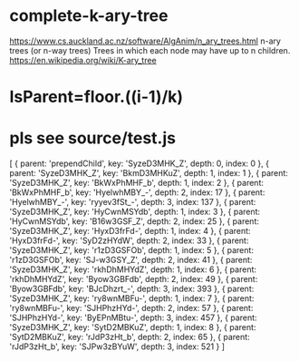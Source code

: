 # complete-k-ary-tree

https://www.cs.auckland.ac.nz/software/AlgAnim/n_ary_trees.html
n-ary trees (or n-way trees)
Trees in which each node may have up to n children.
https://en.wikipedia.org/wiki/K-ary_tree

# IsParent=floor.((i-1)/k)

# pls see source/test.js

[ { parent: 'prependChild', key: 'SyzeD3MHK_Z', depth: 0, index: 0 },
  { parent: 'SyzeD3MHK_Z', key: 'BkmD3MHKuZ', depth: 1, index: 1 },
  { parent: 'SyzeD3MHK_Z', key: 'BkWxPhMHF_b', depth: 1, index: 2 },
  { parent: 'BkWxPhMHF_b', key: 'HyelwhMBY_-', depth: 2, index: 17 },
  { parent: 'HyelwhMBY_-', key: 'ryyev3fSt_-', depth: 3, index: 137 },
  { parent: 'SyzeD3MHK_Z', key: 'HyCwnMSYdb', depth: 1, index: 3 },
  { parent: 'HyCwnMSYdb', key: 'B16w3GSF_Z', depth: 2, index: 25 },
  { parent: 'SyzeD3MHK_Z', key: 'HyxD3frFd-', depth: 1, index: 4 },
  { parent: 'HyxD3frFd-', key: 'SyD2zHYdW', depth: 2, index: 33 },
  { parent: 'SyzeD3MHK_Z', key: 'r1zD3GSFOb', depth: 1, index: 5 },
  { parent: 'r1zD3GSFOb', key: 'SJ-w3GSY_Z', depth: 2, index: 41 },
  { parent: 'SyzeD3MHK_Z', key: 'rkhDhMHYdZ', depth: 1, index: 6 },
  { parent: 'rkhDhMHYdZ', key: 'Byow3GBFdb', depth: 2, index: 49 },
  { parent: 'Byow3GBFdb', key: 'BJcDhzrt_-', depth: 3, index: 393 },
  { parent: 'SyzeD3MHK_Z', key: 'ry8wnMBFu-', depth: 1, index: 7 },
  { parent: 'ry8wnMBFu-', key: 'SJHPhzHYd-', depth: 2, index: 57 },
  { parent: 'SJHPhzHYd-', key: 'ByEPnMBtu-', depth: 3, index: 457 },
  { parent: 'SyzeD3MHK_Z', key: 'SytD2MBKuZ', depth: 1, index: 8 },
  { parent: 'SytD2MBKuZ', key: 'rJdP3zHt_b', depth: 2, index: 65 },
  { parent: 'rJdP3zHt_b', key: 'SJPw3zBYuW', depth: 3, index: 521 } ]

